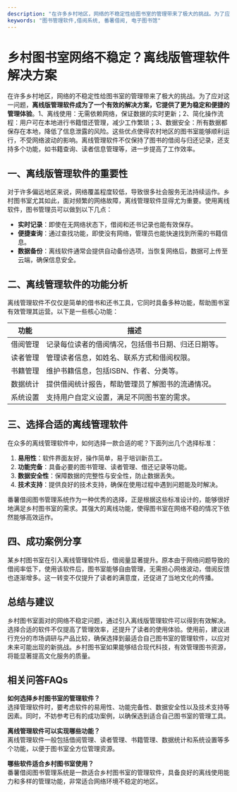 ```yaml
---
description: "在许多乡村地区，网络的不稳定性给图书室的管理带来了极大的挑战。为了应对这一问题，**离线版管理软件成为了一个有效的解决方案，它提供了更为稳定和便捷的管理体验**。1、离线使用：无需依赖网络，保证数据的实时更新；2、简化操作流程：用户可在本地进行书籍借还管理，减少工作繁琐；3、数据安全：所有数据都保存在本地，降低了信息泄露的风险。这些优点使得农村地区的图书室能够顺利运行，不受网络波动的影响。离线管理软件不仅保持了图书的借阅与归还记录，还支持多个功能，如书籍查询、读者信息管理等，进一步提高了工作效率。"
keywords: "图书管理软件,借阅系统, 番薯借阅, 电子图书馆"
---
```

# 乡村图书室网络不稳定？离线版管理软件解决方案

在许多乡村地区，网络的不稳定性给图书室的管理带来了极大的挑战。为了应对这一问题，**离线版管理软件成为了一个有效的解决方案，它提供了更为稳定和便捷的管理体验**。1、离线使用：无需依赖网络，保证数据的实时更新；2、简化操作流程：用户可在本地进行书籍借还管理，减少工作繁琐；3、数据安全：所有数据都保存在本地，降低了信息泄露的风险。这些优点使得农村地区的图书室能够顺利运行，不受网络波动的影响。离线管理软件不仅保持了图书的借阅与归还记录，还支持多个功能，如书籍查询、读者信息管理等，进一步提高了工作效率。

## **一、离线版管理软件的重要性**

对于许多偏远地区来说，网络覆盖程度较低，导致很多社会服务无法持续运作。乡村图书室尤其如此，面对频繁的网络故障，离线管理软件显得尤为重要。使用离线软件，图书管理员可以做到以下几点：

- **实时记录**：即使在无网络状态下，借阅和还书记录也能有效保存。
- **便捷查询**：通过查找功能，即使没有网络，管理员也能快速找到所需的书籍信息。
- **数据备份**：离线软件通常会提供自动备份选项，当恢复网络后，数据可上传至云端，确保信息安全。

## **二、离线管理软件的功能分析**

离线管理软件不仅仅是简单的借书和还书工具，它同时具备多种功能，帮助图书室有效管理其运营。以下是一些核心功能：

| 功能               | 描述                                           |
|--------------------|------------------------------------------------|
| 借阅管理           | 记录每位读者的借阅情况，包括借书日期、归还日期等。 |
| 读者管理           | 管理读者信息，如姓名、联系方式和借阅权限。    |
| 书籍管理           | 维护书籍信息，包括ISBN、作者、分类等。        |
| 数据统计           | 提供借阅统计报告，帮助管理员了解图书的流通情况。 |
| 系统设置           | 支持用户自定义设置，满足不同图书室的需求。    |

## **三、选择合适的离线管理软件**

在众多的离线管理软件中，如何选择一款合适的呢？下面列出几个选择标准：

1. **易用性**：软件界面友好，操作简单，易于培训新员工。
2. **功能完备**：具备必要的图书管理、读者管理、借还记录等功能。
3. **数据安全性**：保障数据的完整性与安全性，防止数据丢失。
4. **技术支持**：提供良好的技术支持，确保在使用过程中遇到问题能及时解决。

番薯借阅图书管理系统作为一种优秀的选择，正是根据这些标准设计的，能够很好地满足乡村图书室的需求。其强大的离线功能，使得图书室在网络不稳的情况下依然能够高效运作。

## **四、成功案例分享**

某乡村图书室在引入离线管理软件后，借阅量显著提升。原本由于网络问题导致的借阅率低下，使用该软件后，图书室能够自由管理，无需担心网络波动，借阅反馈也逐渐增多。这一转变不仅提升了读者的满意度，还促进了当地文化的传播。

## **总结与建议**

乡村图书室面对的网络不稳定问题，通过引入离线版管理软件可以得到有效解决。选择合适的软件不仅提高了管理效率，还提升了读者的使用体验。使用前，建议进行充分的市场调研与产品比较，确保选择到最适合自己图书室的管理软件，以应对未来可能出现的新挑战。乡村图书室如果能够结合现代科技，有效管理图书资源，将能显著提高文化服务的质量。

## 相关问答FAQs

**如何选择乡村图书室的管理软件？**  
选择管理软件时，要考虑软件的易用性、功能完备性、数据安全性以及技术支持等因素。同时，不妨参考已有的成功案例，以确保选到适合自己图书室的管理工具。

**离线管理软件可以实现哪些功能？**  
离线管理软件一般包括借阅管理、读者管理、书籍管理、数据统计和系统设置等多个功能，以便于图书室全方位管理资源。

**哪些软件适合乡村图书室使用？**  
番薯借阅图书管理系统是一款适合乡村图书室的管理软件，具备良好的离线使用能力和多样的管理功能，非常适合网络环境不稳定的地区。
